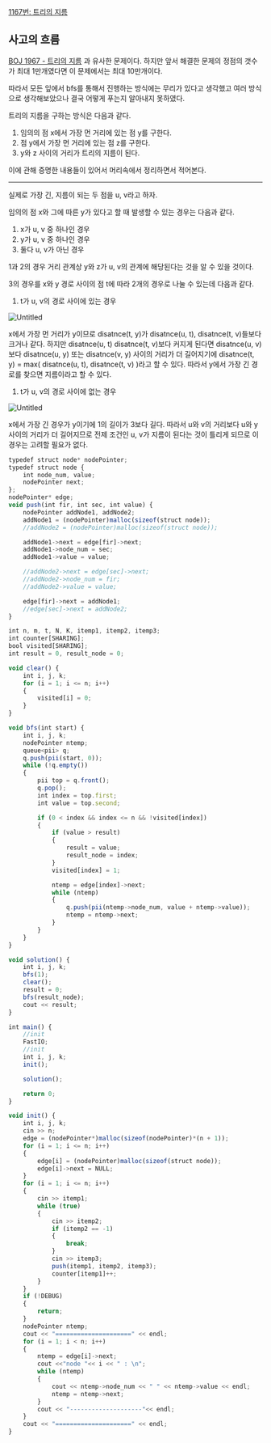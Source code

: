 [1167번: 트리의 지름](https://www.acmicpc.net/problem/1167)

## 사고의 흐름

[BOJ 1967 - 트리의 지름](https://www.notion.so/BOJ-1967-c58fa523b0d741fda838ebb91d2239c4) 과 유사한 문제이다. 하지만 앞서 해결한 문제의 정점의 갯수가 최대 1만개였다면 이 문제에서는 최대 10만개이다.

따라서 모든 잎에서 bfs를 통해서 진행하는 방식에는 무리가 있다고 생각했고 여러 방식으로 생각해보았으나 결국 어떻게 푸는지 알아내지 못하였다. 

트리의 지름을 구하는 방식은 다음과 같다.

1. 임의의 점 x에서 가장 먼 거리에 있는 점 y를 구한다.
2. 점 y에서 가장 먼 거리에 있는 점 z를 구한다.
3. y와 z 사이의 거리가 트리의 지름이 된다.

이에 관해 증명한 내용들이 있어서 머리속에서 정리하면서 적어본다.

---

실제로 가장 긴, 지름이 되는 두 점을 u, v라고 하자.

임의의 점 x와 그에 따른 y가 있다고 할 때 발생할 수 있는 경우는 다음과 같다.

1. x가 u, v 중 하나인 경우
2. y가 u, v 중 하나인 경우
3. 둘다 u, v가 아닌 경우

1과 2의 경우 거리 관계상 y와 z가 u, v의 관계에 해당된다는 것을 알 수 있을 것이다.

3의 경우를 x와 y 경로 사이의 점 t에 따라 2개의 경우로 나눌 수 있는데 다음과 같다.

1. t가 u, v의 경로 사이에 있는 경우

![Untitled](https://s3-us-west-2.amazonaws.com/secure.notion-static.com/111970d4-ebea-418c-b7fd-01cec35a88bd/Untitled.png)

x에서 가장 먼 거리가 y이므로 disatnce(t, y)가 disatnce(u, t), disatnce(t, v)들보다 크거나 같다. 하지만 disatnce(u, t) disatnce(t, v)보다 커지게 된다면 disatnce(u, v)보다 disatnce(u, y) 또는 disatnce(v, y) 사이의 거리가 더 길어지기에 disatnce(t, y) =  max( disatnce(u, t), disatnce(t, v) )라고 할 수 있다. 따라서 y에서 가장 긴 경로를 찾으면 지름이라고 할 수 있다.

1. t가 u, v의 경로 사이에 없는 경우

![Untitled](https://s3-us-west-2.amazonaws.com/secure.notion-static.com/c3914784-270c-444f-bab4-bb02a2d34e11/Untitled.png)

x에서 가장 긴 경우가 y이기에 1의 길이가 3보다 길다. 따라서 u와 v의 거리보다 u와 y사이의 거리가 더 길어지므로 전제 조건인 u, v가 지름이 된다는 것이 틀리게 되므로 이 경우는 고려할 필요가 없다.

```jsx
typedef struct node* nodePointer;
typedef struct node {
	int node_num, value;
	nodePointer next;
};
nodePointer* edge;
void push(int fir, int sec, int value) {
	nodePointer addNode1, addNode2;
	addNode1 = (nodePointer)malloc(sizeof(struct node));
	//addNode2 = (nodePointer)malloc(sizeof(struct node));

	addNode1->next = edge[fir]->next;
	addNode1->node_num = sec;
	addNode1->value = value;

	//addNode2->next = edge[sec]->next;
	//addNode2->node_num = fir;
	//addNode2->value = value;

	edge[fir]->next = addNode1;
	//edge[sec]->next = addNode2;
}

int n, m, t, N, K, itemp1, itemp2, itemp3;
int counter[SHARING];
bool visited[SHARING];
int result = 0, result_node = 0;

void clear() {
	int i, j, k;
	for (i = 1; i <= n; i++)
	{
		visited[i] = 0;
	}
}

void bfs(int start) {
	int i, j, k;
	nodePointer ntemp;
	queue<pii> q;
	q.push(pii(start, 0));
	while (!q.empty())
	{
		pii top = q.front();
		q.pop();
		int index = top.first;
		int value = top.second;

		if (0 < index && index <= n && !visited[index])
		{
			if (value > result)
			{
				result = value;
				result_node = index;
			}
			visited[index] = 1;

			ntemp = edge[index]->next;
			while (ntemp)
			{
				q.push(pii(ntemp->node_num, value + ntemp->value));
				ntemp = ntemp->next;
			}
		}
	}
}

void solution() {
	int i, j, k;
	bfs(1);
	clear();
	result = 0;
	bfs(result_node);
	cout << result;
}

int main() {
	//init
	FastIO;
	//init
	int i, j, k;
	init();

	solution();

	return 0;
}

void init() {
	int i, j, k;
	cin >> n;
	edge = (nodePointer*)malloc(sizeof(nodePointer)*(n + 1));
	for (i = 1; i <= n; i++)
	{
		edge[i] = (nodePointer)malloc(sizeof(struct node));
		edge[i]->next = NULL;
	}
	for (i = 1; i <= n; i++)
	{
		cin >> itemp1;
		while (true)
		{
			cin >> itemp2;
			if (itemp2 == -1)
			{
				break;
			} 
			cin >> itemp3;
			push(itemp1, itemp2, itemp3);
			counter[itemp1]++;
		}
	}
	if (!DEBUG)
	{
		return;
	}
	nodePointer ntemp;
	cout << "=====================" << endl;
	for (i = 1; i < n; i++)
	{
		ntemp = edge[i]->next;
		cout <<"node "<< i << " : \n";
		while (ntemp)
		{
			cout << ntemp->node_num << " " << ntemp->value << endl;
			ntemp = ntemp->next;
		}
		cout << "--------------------"<< endl;
	}
	cout << "=====================" << endl;
}
```
